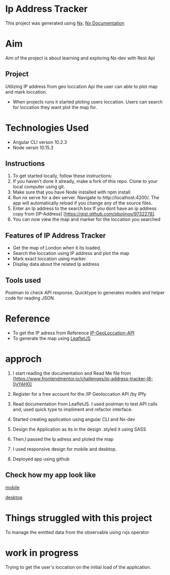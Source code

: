 # Ip Address Tracker

This project was generated using [Nx](https://nx.dev).
[Nx Documentation](https://nx.dev/angular)

# Aim

Aim of the project is about learning and exploring Nx-dev with Rest Api

## Project

Utilizing IP address from geo loccation Api the user can able to plot map and mark loccation.

- When projects runs it started ploting users loccation.
  Users can search for loccation they want plot the map for.

# Technologies Used

- Angular CLI verson 10.2.3
- Node versin 10.15.3

## Instructions

1. To get started locally, follow these instructions:
2. If you haven't done it already, make a fork of this repo.
   Clone to your local computer using git.
3. Make sure that you have Node installed with npm install
4. Run nx serve for a dev server. Navigate to http://localhost:4200/. The app will automatically reload if you change any of the source files.
5. Enter an Ip address to the search box If you dont have an ip address copy from [IP-Address] [https://gist.github.com/pbojinov/9732278].
6. You can now view the map and marker for the loccation you searched

## Features of IP Address Tracker

- Get the map of London when it its loaded.
- Search the loccation using IP address and plot the map
- Mark exact loccation using marker.
- Display data about the related Ip address

## Tools used

Postman to check API response.
Quicktype to generates models and helper code for reading JSON.

# Reference

- To get the IP adress from Reference [IP-GeoLoccation-API](https://geo.ipify.org)
- To generate the map using [LeafletJS](https://leafletjs.com)

# approch

1. I start reading the documentation and Read Me file from [https://www.frontendmentor.io/challenges/ip-address-tracker-I8-0yYAH0]
2. Register for a free account for the /IP Geoloccation API /by IPfy
3. Read documentation from LeafletJS.
   I used postman to test API calls and, used quick type to impliment and refactor interface.

4. Started creating application using angular CLI and Nx-dev
5. Design the Application as its in the design .styled it using SASS
6. Then,I passed the Ip adress and ploted the map
7. I used responsive design for mobile and desktop.
8. Deployed app using github

## Check how my app look like

[mobile](libs/ui/src/lib/assets/images/mobile.png)

[desktop](libs/ui/src/lib/assets/images/desktop.png)

# Things struggled with this project

To manage the emitted data from the observable using rxjs operator

# work in progress

Trying to get the user's loccation on the initial load of the application.
